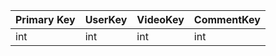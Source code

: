 | Primary Key  | UserKey | VideoKey | CommentKey |  
| ------------- | ------------- | ------------- | ------------- | 
| int  | int | int  | int  | 
